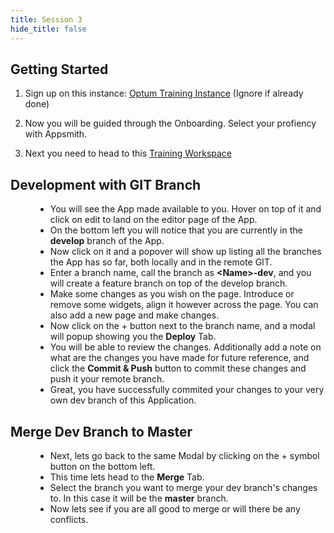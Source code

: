```yaml
---
title: Session 3
hide_title: false
---
```


<!-- vale off -->

## Getting Started

1. Sign up on this instance: [Optum Training Instance](https://optum-training.app.appsmith.com/user/signup) (Ignore if already done)

2. Now you will be guided through the Onboarding. Select your profiency with Appsmith.

3. Next you need to head to this [Training Workspace](https://optum-training.app.appsmith.com/applications?workspaceId=66053dafa476fb4189c2713d)

##  Development with GIT Branch

<dd>

* You will see the App made available to you. Hover on top of it and click on edit to land on the editor page of the App.
* On the bottom left you will notice that you are currently in the **develop** branch of the App.
* Now click on it and a popover will show up listing all the branches the App has so far, both locally and in the remote GIT.
* Enter a branch name, call the branch as **\<Name\>-dev**, and you will create a feature branch on top of the develop branch.
* Make some changes as you wish on the page. Introduce or remove some widgets, align it however across the page. You can also add a new page and make changes.
* Now click on the + button next to the branch name, and a modal will popup showing you the **Deploy** Tab.
* You will be able to review the changes. Additionally add a note on what are the changes you have made for future reference, and click the **Commit & Push** button to commit these changes and push it your remote branch.
* Great, you have successfully commited your changes to your very own dev branch of this Application.

</dd>

## Merge Dev Branch to Master

<dd>

* Next, lets go back to the same Modal by clicking on the + symbol button on the bottom left.
* This time lets head to the **Merge** Tab.
* Select the branch you want to merge your dev branch's changes to. In this case it will be the **master** branch.
* Now lets see if you are all good to merge or will there be any conflicts.

</dd>